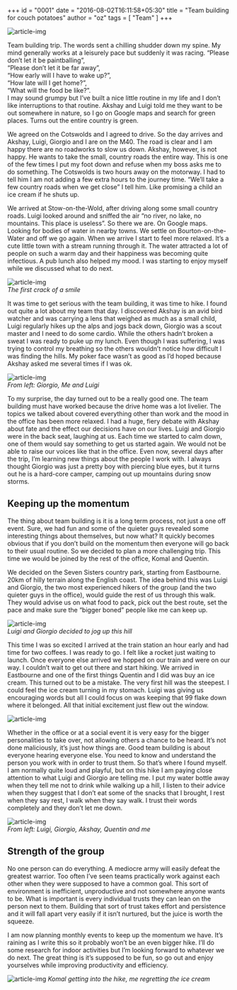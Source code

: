 +++
id = "0001"
date = "2016-08-02T16:11:58+05:30"
title = "Team building for couch potatoes"
author = "oz"
tags = [ "Team" ]
+++

![article-img](/img/blog/0001/1.jpg)

Team building trip. The words sent a chilling shudder down my spine. My mind generally works at a leisurely pace but suddenly it was racing.
“Please don’t let it be paintballing”,  
“Please don’t let it be far away”,  
“How early will I have to wake up?”,  
“How late will I get home?”,  
“What will the food be like?”.  
I may sound grumpy but I’ve built a nice little routine in my life and I don’t like interruptions to that routine. Akshay and Luigi told me they want to be out somewhere in nature, so I go on Google maps and search for green places. Turns out the entire country is green.

We agreed on the Cotswolds and I agreed to drive. So the day arrives and Akshay, Luigi, Giorgio and I are on the M40. The road is clear and I am happy there are no roadworks to slow us down. Akshay, however, is not happy. He wants to take the small, country roads the entire way. This is one of the few times I put my foot down and refuse when my boss asks me to do something. The Cotswolds is two hours away on the motorway. I had to tell him I am not adding a few extra hours to the journey time.
“We’ll take a few country roads when we get close” I tell him. Like promising a child an ice cream if he shuts up.

We arrived at Stow-on-the-Wold, after driving along some small country roads. Luigi looked around and sniffed the air “no river, no lake, no mountains. This place is useless”. So there we are. On Google maps. Looking for bodies of water in nearby towns. We settle on Bourton-on-the-Water and off we go again. When we arrive I start to feel more relaxed. It’s a cute little town with a stream running through it. The water attracted a lot of people on such a warm day and their happiness was becoming quite infectious. A pub lunch also helped my mood. I was starting to enjoy myself while we discussed what to do next.

![article-img](/img/blog/0001/oz_giorgio.jpg)  
*The first crack of a smile*

It was time to get serious with the team building, it was time to hike. I found out quite a lot about my team that day. I discovered Akshay is an avid bird watcher and was carrying a lens that weighed as much as a small child, Luigi regularly hikes up the alps and jogs back down, Giorgio was a scout master and I need to do some cardio. While the others hadn’t broken a sweat I was ready to puke up my lunch. Even though I was suffering, I was trying to control my breathing so the others wouldn’t notice how difficult I was finding the hills. My poker face wasn’t as good as I’d hoped because Akshay asked me several times if I was ok.

![article-img](/img/blog/0001/oz_giorgio_luigi.jpg)  
*From left: Giorgio, Me and Luigi*

To my surprise, the day turned out to be a really good one. The team building must have worked because the drive home was a lot livelier. The topics we talked about covered everything other than work and the mood in the office has been more relaxed. I had a huge, fiery debate with Akshay about fate and the effect our decisions have on our lives. Luigi and Giorgio were in the back seat, laughing at us. Each time we started to calm down, one of them would say something to get us started again. We would not be able to raise our voices like that in the office. Even now, several days after the trip, I’m learning new things about the people I work with. I always thought Giorgio was just a pretty boy with piercing blue eyes, but it turns out he is a hard-core camper, camping out up mountains during snow storms.

## Keeping up the momentum

The thing about team building is it is a long term process, not just a one off event. Sure, we had fun and some of the quieter guys revealed some interesting things about themselves, but now what? It quickly becomes obvious that if you don’t build on the momentum then everyone will go back to their usual routine. So we decided to plan a more challenging trip. This time we would be joined by the rest of the office, Komal and Quentin.

We decided on the Seven Sisters country park, starting from Eastbourne. 20km of hilly terrain along the English coast. The idea behind this was Luigi and Giorgio, the two most experienced hikers of the group (and the two quieter guys in the office), would guide the rest of us through this walk. They would advise us on what food to pack, pick out the best route, set the pace and make sure the “bigger boned” people like me can keep up.

![article-img](/img/blog/0001/seven_sisters.jpg)  
*Luigi and Giorgio decided to jog up this hill*

This time I was so excited I arrived at the train station an hour early and had time for two coffees. I was ready to go. I felt like a rocket just waiting to launch. Once everyone else arrived we hopped on our train and were on our way. I couldn’t wait to get out there and start hiking. We arrived in Eastbourne and one of the first things Quentin and I did was buy an ice cream. This turned out to be a mistake. The very first hill was the steepest. I could feel the ice cream turning in my stomach. Luigi was giving us encouraging words but all I could focus on was keeping that 99 flake down where it belonged. All that initial excitement just flew out the window.

![article-img](/img/blog/0001/ice_cream.jpg)

Whether in the office or at a social event it is very easy for the bigger personalities to take over, not allowing others a chance to be heard. It’s not done maliciously, it’s just how things are. Good team building is about everyone hearing everyone else. You need to know and understand the person you work with in order to trust them. So that’s where I found myself. I am normally quite loud and playful, but on this hike I am paying close attention to what Luigi and Giorgio are telling me. I put my water bottle away when they tell me not to drink while walking up a hill, I listen to their advice when they suggest that I don’t eat some of the snacks that I brought, I rest when they say rest, I walk when they say walk. I trust their words completely and they don’t let me down.

![article-img](/img/blog/0001/group_photo.jpg)  
*From left: Luigi, Giorgio, Akshay, Quentin and me*

## Strength of the group

No one person can do everything. A mediocre army will easily defeat the greatest warrior. Too often I’ve seen teams practically work against each other when they were supposed to have a common goal. This sort of environment is inefficient, unproductive and not somewhere anyone wants to be. What is important is every individual trusts they can lean on the person next to them. Building that sort of trust takes effort and persistence and it will fall apart very easily if it isn’t nurtured, but the juice is worth the squeeze.

I am now planning monthly events to keep up the momentum we have. It’s raining as I write this so it probably won’t be an even bigger hike. I’ll do some research for indoor activities but I’m looking forward to whatever we do next. The great thing is it’s supposed to be fun, so go out and enjoy yourselves while improving productivity and efficiency.

![article-img](/img/blog/0001/komal_happy.jpg)
*Komal getting into the hike, me regretting the ice cream*
